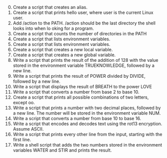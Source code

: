 0. Create a script that creates an alias.                                                    
1. Create a script that prints hello user, where user is the current Linux user.             
2. Add /action to the PATH. /action should be the last directory the shell looks into when lo
   oking for a program.                                                                         
3. Create a script that counts the number of directories in the PATH                         
4. Create a script that lists environment variables.                                         
5. Create a script that lists environment variables.
6. Create a script that creates a new local variable.
7. Create a script that creates a new global variable.
8. Write a script that prints the result of the addition of 128 with the value stored in the    environment variable TRUEKNOWLEDGE, followed by a new line.
9. Write a script that prints the result of POWER divided by DIVIDE, followed by a new line.
10. Write a script that displays the result of BREATH to the power LOVE
11. Write a script that converts a number from base 2 to base 10.
12. Create a script that prints all possible combinations of two letters, except oo.
13. Write a script that prints a number with two decimal places, followed by a new line.
    The number will be stored in the environment variable NUM.
14. Write a script that converts a number from base 10 to base 16.
15. Write a script that encodes and decodes text using the rot13 encryption. Assume ASCII.
16. Write a script that prints every other line from the input, starting with the first line.
17. Write a shell script that adds the two numbers stored in the environment variables WATER     and STIR and prints the result.
